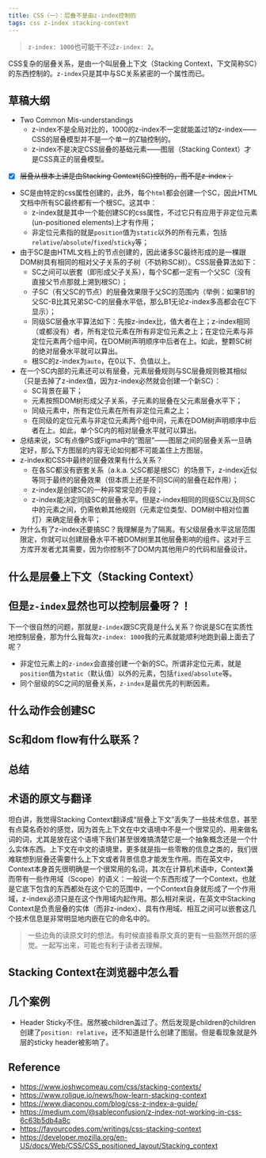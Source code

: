 ```yaml
---
title: CSS（一）：层叠不是由z-index控制的
tags: css z-index stacking-context
---
```


> `z-index: 1000`也可能干不过`z-index: 2`。

CSS复杂的层叠关系，是由一个叫层叠上下文（Stacking Context，下文简称SC）的东西控制的。`z-index`只是其中与SC关系紧密的一个属性而已。

## 草稿大纲

* Two Common Mis-understandings
  * z-index不是全局对比的，1000的z-index不一定就能盖过1的z-index——CSS的层叠模型并不是一个单一的Z轴控制的。
  * z-index不是决定CSS层叠的基础元素——图层（Stacking Context）才是CSS真正的层叠模型。
* [x] ~~层叠从根本上讲是由Stacking Context(SC)控制的，而不是z-index；~~
* SC是由特定的css属性创建的，此外，每个`html`都会创建一个SC，因此HTML文档中所有SC最终都有一个根SC。这其中：
  * z-index就是其中一个能创建SC的css属性，不过它只有应用于非定位元素(un-positioned elements)上才有作用；
  * 非定位元素指的就是`position`值为`static`以外的所有元素，包括`relative`/`absolute`/`fixed`/`sticky`等；
* 由于SC是由HTML文档上的节点创建的，因此诸多SC最终形成的是一棵跟DOM树具有相同的相对父子关系的子树（不妨称SC树）。CSS层叠算法如下：
  * SC之间可以嵌套（即形成父子关系），每个SC都一定有一个父SC（没有直接父节点那就上溯到根SC）；
  * 子SC（有父SC的节点）的层叠效果限于父SC的范围内（举例：如果B1的父SC-B比其兄弟SC-C的层叠水平低，那么B1无论z-index多高都会在C下显示）；
  * 同级SC层叠水平算法如下：先按z-index比，值大者在上；z-index相同（或都没有）者，所有定位元素在所有非定位元素之上；在定位元素与非定位元素两个组中间，在DOM树声明顺序中后者在上。如此，整颗SC树的绝对层叠水平就可以算出。
  * 根SC的z-index为`auto`，在0以下、负值以上。
* 在一个SC内部的元素还可以有层叠，元素层叠规则与SC层叠规则极其相似（只是去掉了z-index值，因为z-index必然就会创建一个新SC）：
  * SC背景在最下；
  * 元素按照DOM树形成父子关系，子元素的层叠在父元素层叠水平下；
  * 同级元素中，所有定位元素在所有非定位元素之上；
  * 在同级的定位元素与非定位元素两个组中间，元素在DOM树声明顺序中后者在上。如此，单个SC内的相对层叠水平就可以算出。
* 总结来说，SC有点像PS或Figma中的“图层”——图层之间的层叠关系一旦确定好，那么下方图层的内容无论如何都不可能盖住上方图层。
* z-index和CSS中最终的层叠效果有什么关系？
  * 在各SC都没有嵌套关系（a.k.a. 父SC都是根SC）的场景下，z-index近似等同于最终的层叠效果（但本质上还是不同SC间的层叠在起作用）；
  * z-index是创建SC的一种非常常见的手段；
  * z-index能决定同级SC的层叠水平。但是z-index相同的同级SC以及同SC中的元素之间，仍需依赖其他规则（元素定位类型、DOM树中相对位置灯）来确定层叠水平；
* 为什么有了z-index还要搞SC？我理解是为了隔离。有父级层叠水平这层范围限定，你就可以创建层叠水平不被DOM树里其他层叠影响的组件。这对于三方库开发者尤其需要，因为你控制不了DOM内其他用户的代码和层叠设计。


## 什么是层叠上下文（Stacking Context）

## 但是`z-index`显然也可以控制层叠呀？！

下一个很自然的问题，那就是`z-index`跟SC究竟是什么关系？你说是SC在实质性地控制层叠，那为什么我每次`z-index: 1000`我的元素就能顺利地跑到最上面去了呢？

* 非定位元素上的`z-index`会直接创建一个新的SC。所谓非定位元素，就是`position`值为`static`（默认值）以外的元素，包括`fixed`/`absolute`等。
* 同个层级的SC之间的层叠关系，`z-index`是最优先的判断因素。

## 什么动作会创建SC

## Sc和dom flow有什么联系？

## 总结

## 术语的原文与翻译

坦白讲，我觉得Stacking Context翻译成“层叠上下文”丢失了一些技术信息，甚至有点莫名奇妙的感觉，因为首先上下文在中文语境中不是一个很常见的、用来做名词的词，尤其是放在这个语境下我们甚至很难搞清楚它是一个抽象概念还是一个什么实体东西。上下文在中文的语境里，更多就是指一些零散的信息之类的，我们很难联想到层叠还需要什么上下文或者背景信息才能发生作用。而在英文中，Context本身首先很明确是一个很常用的名词，其次在计算机术语中，Context兼而带有一些作用域（Scope）的语义：一般说一个东西形成了一个Context，也就是它底下包含的东西都处在这个它的范围中，一个Context自身就形成了一个作用域，z-index必须只是在这个作用域内起作用。那么相对来说，在英文中Stacking Context是负责层叠的实体（而非z-index）、具有作用域、相互之间可以嵌套这几个技术信息是非常明显地内嵌在它的命名中的。

> 一些边角的读原文时的想法。有时候直接看原文真的更有一些豁然开朗的感觉。一起写出来，可能也有利于读者去理解。

## Stacking Context在浏览器中怎么看

## 几个案例

* Header Sticky不住。居然被children盖过了。然后发现是children的children创建了`position: relative`，还不知道是什么创建了图层。但是看现象就是外层的sticky header被影响了。

## Reference

* https://www.joshwcomeau.com/css/stacking-contexts/
* https://www.rolique.io/news/how-learn-stacking-context
* https://www.diaconou.com/blog/css-z-index-a-guide/
* https://medium.com/@sableconfusion/z-index-not-working-in-css-6c63b5db4a8c
* https://favourcodes.com/writings/css-stacking-context
* https://developer.mozilla.org/en-US/docs/Web/CSS/CSS_positioned_layout/Stacking_context
